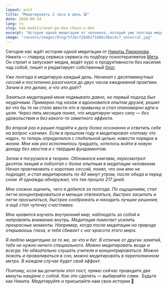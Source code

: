 ```yaml
---
layout: post
title: "Медитировать 2 часа в день 🙀"
date: 2020-09-24
lang: ru
slug: kak-meditirovat-po-dva-chasa-v-den
excerpt: "История одной медитации от человека, который уже полгода медитирует по 2 часа в день."
image: "/assets/images/blog/5f2bcf26d62f1486c98ac4c7_vonoiral.jpg"
---
```


Сегодня нас ждёт история одной медитации от [Никиты Ларионова](https://www.facebook.com/vonoiral). Никита — главред сервиса сервиса по подбору психотерапевтов [Мета](http://bemeta.co). Он строит и запускает медиа, ведёт курс о продуктивности без насилия над собой, пишет и редактирует собственный [блог](http://vonoiral.com).

*Уже полгода я медитирую каждый день. Начинал с десятиминутных сессий и постепенно разогнался до двух часов ежедневной практики. Зачем я это делаю, и что это даёт?*

*Заняться медитацией меня подмывало давно, но первый подход был неудачным. Примерно год назаж я вдохновился опытом друзей, решил во что бы то ни стало ввести это в привычку и стал планомерно идти к цели. Через пять месяцев понял, что медитирую через силу — без удовольствия и без какого-то заметного эффекта.*

*Во второй раз я решил подойти к делу более осознанно и ответить себе на вопрос «зачем». Если в прошлом году я медитировал «потому что надо», то теперь определился с глобальной целью: навести порядок в жизни. Мне как раз исполнилось тридцать, хотелось войти в новую декаду без хвостов и с твёрдым фундаментом.*

*Затем я погрузился в теорию. Обложился книгами, пересмотрел десяток лекций и поболтал с более опытным в медитации человеком. Начал практиковать с коротких сессий, понял, что они мне не подходят, и стал медитировать по 40 минут утром, после обеда и перед сном. И однажды обнаружил, что так прошло 217 дней.*

*Мне сложно оценить, чего я добился за полгода. По ощущениям, стал легче концентрироваться и меньше отвлекаться, быстрее засыпать и легче просыпаться, быстрее соображать и находить лучшие решения, а ещё стал чуточку счастливее.*

*Мне нравится изучать внутренний мир, наблюдать за собой и направлять внимание внутрь. Медитация помогает усилить прекрасные моменты. Например, когда после медитации на природе открываешь глаза, и тебя сбивает с ног красота этого мира.*

*Я люблю медитацию за то же, за что и бег. В отличие от других занятий, тебе не нужно ничего специального. Можно медитировать везде и всегда. Не обязательно слушать учителя и концентрироваться. Можно лежать и проваливаться в сон, можно медитировать в переполненном метро. В каждом случае будет свой эффект.*

*Поэтому, если вы дочитали этот пост, прямо сейчас проведите две минуты наедине с собой. Как это сделать — выбирайте сами.*
‍
Будьте как Никита. Медитируйте и присылайте нам свои истории 🤗